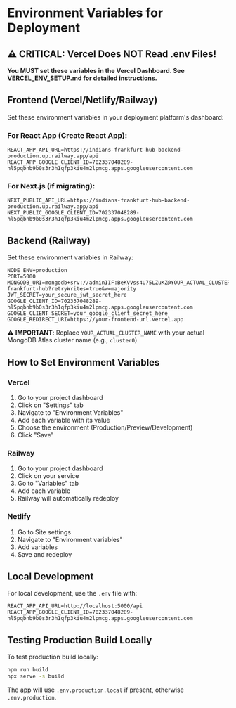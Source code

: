 # Environment Variables for Deployment

## ⚠️ CRITICAL: Vercel Does NOT Read .env Files!
**You MUST set these variables in the Vercel Dashboard. See VERCEL_ENV_SETUP.md for detailed instructions.**

## Frontend (Vercel/Netlify/Railway)

Set these environment variables in your deployment platform's dashboard:

### For React App (Create React App):
```
REACT_APP_API_URL=https://indians-frankfurt-hub-backend-production.up.railway.app/api
REACT_APP_GOOGLE_CLIENT_ID=702337048289-hl5pqbnb9b0s3r3h1qfp3kiu4m2lpmcg.apps.googleusercontent.com
```

### For Next.js (if migrating):
```
NEXT_PUBLIC_API_URL=https://indians-frankfurt-hub-backend-production.up.railway.app/api
NEXT_PUBLIC_GOOGLE_CLIENT_ID=702337048289-hl5pqbnb9b0s3r3h1qfp3kiu4m2lpmcg.apps.googleusercontent.com
```

## Backend (Railway)

Set these environment variables in Railway:

```
NODE_ENV=production
PORT=5000
MONGODB_URI=mongodb+srv://adminIIF:BeKVVss4U75LZuKZ@YOUR_ACTUAL_CLUSTER_NAME.mongodb.net/indians-frankfurt-hub?retryWrites=true&w=majority
JWT_SECRET=your_secure_jwt_secret_here
GOOGLE_CLIENT_ID=702337048289-hl5pqbnb9b0s3r3h1qfp3kiu4m2lpmcg.apps.googleusercontent.com
GOOGLE_CLIENT_SECRET=your_google_client_secret_here
GOOGLE_REDIRECT_URI=https://your-frontend-url.vercel.app
```

⚠️ **IMPORTANT**: Replace `YOUR_ACTUAL_CLUSTER_NAME` with your actual MongoDB Atlas cluster name (e.g., `cluster0`)

## How to Set Environment Variables

### Vercel
1. Go to your project dashboard
2. Click on "Settings" tab
3. Navigate to "Environment Variables"
4. Add each variable with its value
5. Choose the environment (Production/Preview/Development)
6. Click "Save"

### Railway
1. Go to your project dashboard
2. Click on your service
3. Go to "Variables" tab
4. Add each variable
5. Railway will automatically redeploy

### Netlify
1. Go to Site settings
2. Navigate to "Environment variables"
3. Add variables
4. Save and redeploy

## Local Development

For local development, use the `.env` file with:
```
REACT_APP_API_URL=http://localhost:5000/api
REACT_APP_GOOGLE_CLIENT_ID=702337048289-hl5pqbnb9b0s3r3h1qfp3kiu4m2lpmcg.apps.googleusercontent.com
```

## Testing Production Build Locally

To test production build locally:
```bash
npm run build
npx serve -s build
```

The app will use `.env.production.local` if present, otherwise `.env.production`.